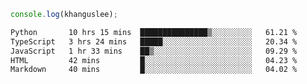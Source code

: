 ```js
console.log(khanguslee);
```

<!--START_SECTION:waka-->

```txt
Python       10 hrs 15 mins  ███████████████▒░░░░░░░░░   61.21 %
TypeScript   3 hrs 24 mins   █████░░░░░░░░░░░░░░░░░░░░   20.34 %
JavaScript   1 hr 33 mins    ██▒░░░░░░░░░░░░░░░░░░░░░░   09.29 %
HTML         42 mins         █░░░░░░░░░░░░░░░░░░░░░░░░   04.23 %
Markdown     40 mins         █░░░░░░░░░░░░░░░░░░░░░░░░   04.02 %
```

<!--END_SECTION:waka-->

<!--
**khanguslee/khanguslee** is a ✨ _special_ ✨ repository because its `README.md` (this file) appears on your GitHub profile.

Here are some ideas to get you started:

- 🔭 I’m currently working on ...
- 🌱 I’m currently learning ...
- 👯 I’m looking to collaborate on ...
- 🤔 I’m looking for help with ...
- 💬 Ask me about ...
- 📫 How to reach me: ...
- 😄 Pronouns: ...
- ⚡ Fun fact: ...
-->
